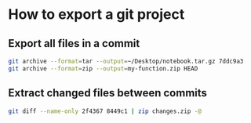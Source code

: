 # How to export a git project

## Export all files in a commit

```sh
git archive --format=tar --output=~/Desktop/notebook.tar.gz 7ddc9a3
git archive --format=zip --output=my-function.zip HEAD
```


## Extract changed files between commits

```sh
git diff --name-only 2f4367 8449c1 | zip changes.zip -@
```
